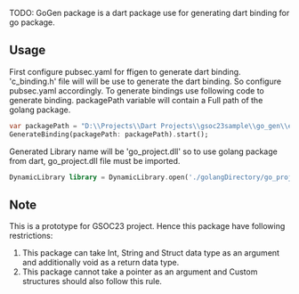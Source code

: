 <!-- 
This README describes the package. If you publish this package to pub.dev,
this README's contents appear on the landing page for your package.

For information about how to write a good package README, see the guide for
[writing package pages](https://dart.dev/guides/libraries/writing-package-pages). 

For general information about developing packages, see the Dart guide for
[creating packages](https://dart.dev/guides/libraries/create-library-packages)
and the Flutter guide for
[developing packages and plugins](https://flutter.dev/developing-packages). 
-->

TODO: GoGen package is a dart package use for generating dart binding for go package.

## Usage
First configure pubsec.yaml for ffigen to generate dart binding. 'c_binding.h' file will will be use to generate the dart binding. So configure pubsec.yaml accordingly.
To generate bindings use following code to generate binding.
packagePath variable will contain a Full path of the golang package. 

```dart
var packagePath = "D:\\Projects\\Dart Projects\\gsoc23sample\\go_gen\\example\\package_eg";
GenerateBinding(packagePath: packagePath).start(); 
```

Generated Library name will be 'go_project.dll' so to use golang package from dart, go_project.dll file must be imported.

```dart
DynamicLibrary library = DynamicLibrary.open('./golangDirectory/go_project.dll');
```

## Note

This is a prototype for GSOC23 project. Hence this package have following restrictions:
1. This package can take Int, String and Struct data type as
an argument and additionally void as a return data type.
2. This package cannot take a pointer as an argument and
Custom structures should also follow this rule.

